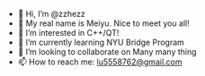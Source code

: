 - 👋 Hi, I’m @zzhezz
- 👋 My real name is Meiyu. Nice to meet you all!
- 👀 I’m interested in C++/QT!
- 🌱 I’m currently learning NYU Bridge Program
- 💞️ I’m looking to collaborate on Many many thing
- 📫 How to reach me: lu5558762@gmail.com

<!---
zzhezz/zzhezz is a ✨ special ✨ repository because its `README.md` (this file) appears on your GitHub profile.
You can click the Preview link to take a look at your changes.
--->
